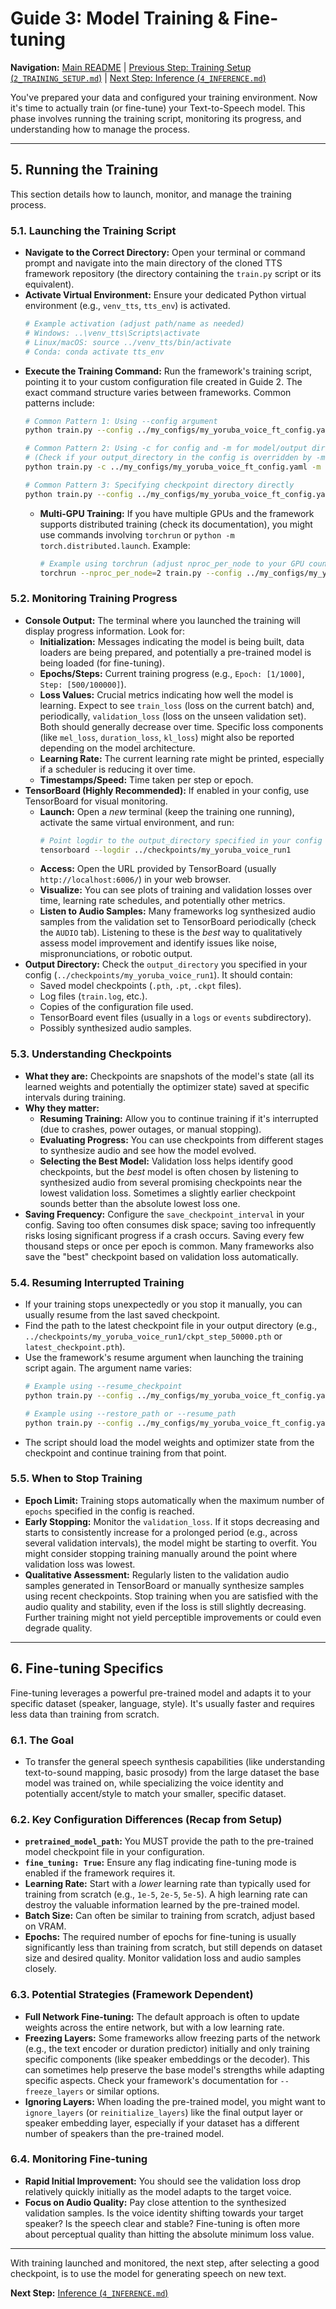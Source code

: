 # Guide 3: Model Training & Fine-tuning

**Navigation:** [Main README](../README.md) | [Previous Step: Training Setup (`2_TRAINING_SETUP.md`)](./2_TRAINING_SETUP.md) | [Next Step: Inference (`4_INFERENCE.md`)](./4_INFERENCE.md)

You've prepared your data and configured your training environment. Now it's time to actually train (or fine-tune) your Text-to-Speech model. This phase involves running the training script, monitoring its progress, and understanding how to manage the process.

---

## 5. Running the Training

This section details how to launch, monitor, and manage the training process.

### 5.1. Launching the Training Script

-   **Navigate to the Correct Directory:** Open your terminal or command prompt and navigate into the main directory of the cloned TTS framework repository (the directory containing the `train.py` script or its equivalent).
-   **Activate Virtual Environment:** Ensure your dedicated Python virtual environment (e.g., `venv_tts`, `tts_env`) is activated.
    ```bash
    # Example activation (adjust path/name as needed)
    # Windows: ..\venv_tts\Scripts\activate
    # Linux/macOS: source ../venv_tts/bin/activate
    # Conda: conda activate tts_env
    ```
-   **Execute the Training Command:** Run the framework's training script, pointing it to your custom configuration file created in Guide 2. The exact command structure varies between frameworks. Common patterns include:
    ```bash
    # Common Pattern 1: Using --config argument
    python train.py --config ../my_configs/my_yoruba_voice_ft_config.yaml

    # Common Pattern 2: Using -c for config and -m for model/output directory name
    # (Check if your output_directory in the config is overridden by -m)
    python train.py -c ../my_configs/my_yoruba_voice_ft_config.yaml -m my_yoruba_voice_run1

    # Common Pattern 3: Specifying checkpoint directory directly
    python train.py --config ../my_configs/my_yoruba_voice_ft_config.yaml --checkpoint_path ../checkpoints/my_yoruba_voice_run1
    ```
    *   **Multi-GPU Training:** If you have multiple GPUs and the framework supports distributed training (check its documentation), you might use commands involving `torchrun` or `python -m torch.distributed.launch`. Example:
        ```bash
        # Example using torchrun (adjust nproc_per_node to your GPU count)
        torchrun --nproc_per_node=2 train.py --config ../my_configs/my_yoruba_voice_ft_config.yaml
        ```

### 5.2. Monitoring Training Progress

-   **Console Output:** The terminal where you launched the training will display progress information. Look for:
    *   **Initialization:** Messages indicating the model is being built, data loaders are being prepared, and potentially a pre-trained model is being loaded (for fine-tuning).
    *   **Epochs/Steps:** Current training progress (e.g., `Epoch: [1/1000]`, `Step: [500/100000]`).
    *   **Loss Values:** Crucial metrics indicating how well the model is learning. Expect to see `train_loss` (loss on the current batch) and, periodically, `validation_loss` (loss on the unseen validation set). Both should generally decrease over time. Specific loss components (like `mel_loss`, `duration_loss`, `kl_loss`) might also be reported depending on the model architecture.
    *   **Learning Rate:** The current learning rate might be printed, especially if a scheduler is reducing it over time.
    *   **Timestamps/Speed:** Time taken per step or epoch.
-   **TensorBoard (Highly Recommended):** If enabled in your config, use TensorBoard for visual monitoring.
    *   **Launch:** Open a *new* terminal (keep the training one running), activate the same virtual environment, and run:
        ```bash
        # Point logdir to the output_directory specified in your config
        tensorboard --logdir ../checkpoints/my_yoruba_voice_run1
        ```
    *   **Access:** Open the URL provided by TensorBoard (usually `http://localhost:6006/`) in your web browser.
    *   **Visualize:** You can see plots of training and validation losses over time, learning rate schedules, and potentially other metrics.
    *   **Listen to Audio Samples:** Many frameworks log synthesized audio samples from the validation set to TensorBoard periodically (check the `AUDIO` tab). Listening to these is the *best* way to qualitatively assess model improvement and identify issues like noise, mispronunciations, or robotic output.
-   **Output Directory:** Check the `output_directory` you specified in your config (`../checkpoints/my_yoruba_voice_run1`). It should contain:
    *   Saved model checkpoints (`.pth`, `.pt`, `.ckpt` files).
    *   Log files (`train.log`, etc.).
    *   Copies of the configuration file used.
    *   TensorBoard event files (usually in a `logs` or `events` subdirectory).
    *   Possibly synthesized audio samples.

### 5.3. Understanding Checkpoints

-   **What they are:** Checkpoints are snapshots of the model's state (all its learned weights and potentially the optimizer state) saved at specific intervals during training.
-   **Why they matter:**
    *   **Resuming Training:** Allow you to continue training if it's interrupted (due to crashes, power outages, or manual stopping).
    *   **Evaluating Progress:** You can use checkpoints from different stages to synthesize audio and see how the model evolved.
    *   **Selecting the Best Model:** Validation loss helps identify good checkpoints, but the *best* model is often chosen by listening to synthesized audio from several promising checkpoints near the lowest validation loss. Sometimes a slightly earlier checkpoint sounds better than the absolute lowest loss one.
-   **Saving Frequency:** Configure the `save_checkpoint_interval` in your config. Saving too often consumes disk space; saving too infrequently risks losing significant progress if a crash occurs. Saving every few thousand steps or once per epoch is common. Many frameworks also save the "best" checkpoint based on validation loss automatically.

### 5.4. Resuming Interrupted Training

-   If your training stops unexpectedly or you stop it manually, you can usually resume from the last saved checkpoint.
-   Find the path to the latest checkpoint file in your output directory (e.g., `../checkpoints/my_yoruba_voice_run1/ckpt_step_50000.pth` or `latest_checkpoint.pth`).
-   Use the framework's resume argument when launching the training script again. The argument name varies:
    ```bash
    # Example using --resume_checkpoint
    python train.py --config ../my_configs/my_yoruba_voice_ft_config.yaml --resume_checkpoint ../checkpoints/my_yoruba_voice_run1/ckpt_step_50000.pth

    # Example using --restore_path or --resume_path
    python train.py --config ../my_configs/my_yoruba_voice_ft_config.yaml --restore_path ../checkpoints/my_yoruba_voice_run1/ckpt_step_50000.pth
    ```
-   The script should load the model weights and optimizer state from the checkpoint and continue training from that point.

### 5.5. When to Stop Training

-   **Epoch Limit:** Training stops automatically when the maximum number of `epochs` specified in the config is reached.
-   **Early Stopping:** Monitor the `validation_loss`. If it stops decreasing and starts to consistently increase for a prolonged period (e.g., across several validation intervals), the model might be starting to overfit. You might consider stopping training manually around the point where validation loss was lowest.
-   **Qualitative Assessment:** Regularly listen to the validation audio samples generated in TensorBoard or manually synthesize samples using recent checkpoints. Stop training when you are satisfied with the audio quality and stability, even if the loss is still slightly decreasing. Further training might not yield perceptible improvements or could even degrade quality.

---

## 6. Fine-tuning Specifics

Fine-tuning leverages a powerful pre-trained model and adapts it to your specific dataset (speaker, language, style). It's usually faster and requires less data than training from scratch.

### 6.1. The Goal

-   To transfer the general speech synthesis capabilities (like understanding text-to-sound mapping, basic prosody) from the large dataset the base model was trained on, while specializing the voice identity and potentially accent/style to match your smaller, specific dataset.

### 6.2. Key Configuration Differences (Recap from Setup)

-   **`pretrained_model_path`:** You MUST provide the path to the pre-trained model checkpoint file in your configuration.
-   **`fine_tuning: True`:** Ensure any flag indicating fine-tuning mode is enabled if the framework requires it.
-   **Learning Rate:** Start with a *lower* learning rate than typically used for training from scratch (e.g., `1e-5`, `2e-5`, `5e-5`). A high learning rate can destroy the valuable information learned by the pre-trained model.
-   **Batch Size:** Can often be similar to training from scratch, adjust based on VRAM.
-   **Epochs:** The required number of epochs for fine-tuning is usually significantly less than training from scratch, but still depends on dataset size and desired quality. Monitor validation loss and audio samples closely.

### 6.3. Potential Strategies (Framework Dependent)

-   **Full Network Fine-tuning:** The default approach is often to update weights across the entire network, but with a low learning rate.
-   **Freezing Layers:** Some frameworks allow freezing parts of the network (e.g., the text encoder or duration predictor) initially and only training specific components (like speaker embeddings or the decoder). This can sometimes help preserve the base model's strengths while adapting specific aspects. Check your framework's documentation for `--freeze_layers` or similar options.
-   **Ignoring Layers:** When loading the pre-trained model, you might want to `ignore_layers` (or `reinitialize_layers`) like the final output layer or speaker embedding layer, especially if your dataset has a different number of speakers than the pre-trained model.

### 6.4. Monitoring Fine-tuning

-   **Rapid Initial Improvement:** You should see the validation loss drop relatively quickly initially as the model adapts to the target voice.
-   **Focus on Audio Quality:** Pay close attention to the synthesized validation samples. Is the voice identity shifting towards your target speaker? Is the speech clear and stable? Fine-tuning is often more about perceptual quality than hitting the absolute minimum loss value.

---

With training launched and monitored, the next step, after selecting a good checkpoint, is to use the model for generating speech on new text.

**Next Step:** [Inference (`4_INFERENCE.md`)](./4_INFERENCE.md)